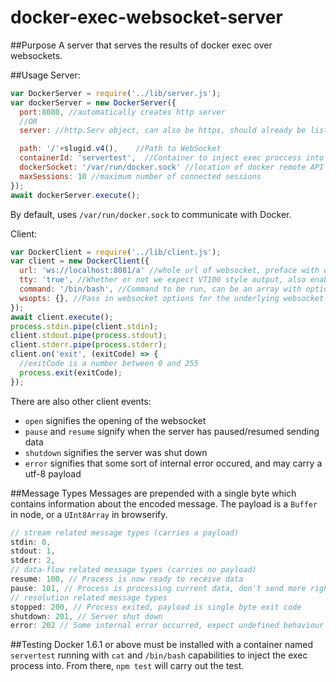 # docker-exec-websocket-server
##Purpose
A server that serves the results of docker exec over websockets. 

##Usage
Server: 
```js
var DockerServer = require('../lib/server.js');
var dockerServer = new DockerServer({
  port:8080, //automatically creates http server
  //OR
  server: //http.Serv object, can also be https, should already be listening

  path: '/'+slugid.v4(),    //Path to WebSocket
  containerId: 'servertest',  //Container to inject exec proccess into
  dockerSocket: '/var/run/docker.sock' //location of docker remote API socket
  maxSessions: 10 //maximum number of connected sessions
});
await dockerServer.execute();
```
By default, uses `/var/run/docker.sock` to communicate with Docker.

Client: 
```js
var DockerClient = require('../lib/client.js');
var client = new DockerClient({
  url: 'ws://localhost:8081/a' //whole url of websocket, preface with wss if secure
  tty: 'true', //Whether or not we expect VT100 style output, also enables exit codes
  command: '/bin/bash', //Command to be run, can be an array with options such as ['cat', '-E']
  wsopts: {}, //Pass in websocket options for the underlying websocket
});
await client.execute();
process.stdin.pipe(client.stdin);
client.stdout.pipe(process.stdout);
client.stderr.pipe(process.stderr);
client.on('exit', (exitCode) => {
  //exitCode is a number between 0 and 255
  process.exit(exitCode);
});
```
There are also other client events: 
* `open` signifies the opening of the websocket
* `pause` and `resume` signify when the server has paused/resumed sending data
* `shutdown` signifies the server was shut down
* `error` signifies that some sort of internal error occured, and may carry a utf-8 payload

##Message Types
Messages are prepended with a single byte which contains information about the encoded message. The payload is a `Buffer` in node, or a `UInt8Array` in browserify.

```js
// stream related message types (carries a payload)
stdin: 0,
stdout: 1,
stderr: 2,
// data-flow related message types (carries no payload)
resume: 100, // Process is now ready to receive data
pause: 101, // Process is processing current data, don't send more right now
// resolution related message types
stopped: 200, // Process exited, payload is single byte exit code
shutdown: 201, // Server shut down
error: 202 // Some internal error occurred, expect undefined behaviour
```

##Testing
Docker 1.6.1 or above must be installed with a container named `servertest` running with `cat` and `/bin/bash` capabilities to inject the exec process into. From there, `npm test` will carry out the test.
